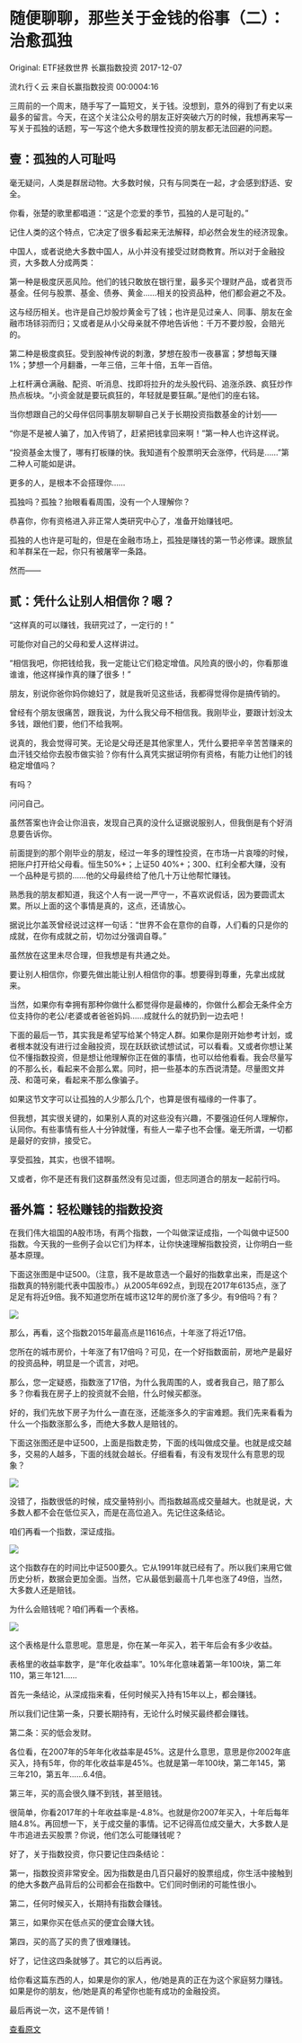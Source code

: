 # 随便聊聊，那些关于金钱的俗事（二）：治愈孤独

Original:  ETF拯救世界  长赢指数投资  2017-12-07

流れ行く云
来自长赢指数投资
00:0004:16



三周前的一个周末，随手写了一篇短文，关于钱。没想到，意外的得到了有史以来最多的留言。今天，在这个关注公众号的朋友正好突破六万的时候，我想再来写一写关于孤独的话题，写一写这个绝大多数理性投资的朋友都无法回避的问题。





## 壹：孤独的人可耻吗


毫无疑问，人类是群居动物。大多数时候，只有与同类在一起，才会感到舒适、安全。

你看，张楚的歌里都唱道：“这是个恋爱的季节，孤独的人是可耻的。”

记住人类的这个特点，它决定了很多看起来无法解释，却必然会发生的经济现象。

中国人，或者说绝大多数中国人，从小并没有接受过财商教育。所以对于金融投资，大多数人分成两类：

第一种是极度厌恶风险。他们的钱只敢放在银行里，最多买个理财产品，或者货币基金。任何与股票、基金、债券、黄金……相关的投资品种，他们都会避之不及。

这与经历相关。也许是自己炒股炒黄金亏了钱；也许是见过亲人、同事、朋友在金融市场铩羽而归；又或者是从小父母亲就不停地告诉他：千万不要炒股，会赔光的。

第二种是极度疯狂。受到股神传说的刺激，梦想在股市一夜暴富；梦想每天赚1%；梦想一个月翻番，一年三倍，三年十倍，五年一百倍。

上杠杆满仓满融、配资、听消息、找即将拉升的龙头股代码、追涨杀跌、疯狂炒作热点板块。“小资金就是要玩疯狂的，年轻就是要狂飙。”是他们的座右铭。


当你想跟自己的父母伴侣同事朋友聊聊自己关于长期投资指数基金的计划——

“你是不是被人骗了，加入传销了，赶紧把钱拿回来啊！”第一种人也许这样说。

“投资基金太慢了，哪有打板赚的快。我知道有个股票明天会涨停，代码是……”第二种人可能如是讲。

更多的人，是根本不会搭理你……

孤独吗？孤独？抬眼看看周围，没有一个人理解你？

恭喜你，你有资格进入非正常人类研究中心了，准备开始赚钱吧。

孤独的人也许是可耻的，但是在金融市场上，孤独是赚钱的第一节必修课。跟旅鼠和羊群呆在一起，你只有被屠宰一条路。

然而——
 


## 贰：凭什么让别人相信你？嗯？


“这样真的可以赚钱，我研究过了，一定行的！”

可能你对自己的父母和爱人这样讲过。

“相信我吧，你把钱给我，我一定能让它们稳定增值。风险真的很小的，你看那谁谁谁，他这样操作真的赚了很多！”

朋友，别说你爸你妈你媳妇了，就是我听见这些话，我都得觉得你是搞传销的。

曾经有个朋友很痛苦，跟我说，为什么我父母不相信我。我刚毕业，要跟计划没太多钱，跟他们要，他们不给我啊。

说真的，我会觉得可笑。无论是父母还是其他家里人，凭什么要把辛辛苦苦赚来的血汗钱交给你去股市做实验？你有什么真凭实据证明你有资格，有能力让他们的钱稳定增值吗？

有吗？

问问自己。

虽然答案也许会让你沮丧，发现自己真的没什么证据说服别人，但我倒是有个好消息要告诉你。

前面提到的那个刚毕业的朋友，经过一年多的理性投资，在市场一片哀嚎的时候，把账户打开给父母看。恒生50%+；上证50 40%+；300、红利全都大赚，没有一个品种是亏损的……他的父母最终给了他几十万让他帮忙赚钱。

熟悉我的朋友都知道，我这个人有一说一严守一，不喜欢说假话，因为要圆谎太累。所以上面的这个事情是真的，这点，还请放心。

据说比尔盖茨曾经说过这样一句话：“世界不会在意你的自尊，人们看的只是你的成就，在你有成就之前，切勿过分强调自尊。”

虽然放在这里未尽合理，但我想是有共通之处。

要让别人相信你，你要先做出能让别人相信你的事。想要得到尊重，先拿出成就来。

当然，如果你有幸拥有那种你做什么都觉得你是最棒的，你做什么都会无条件全方位支持你的老公/老婆或者爸爸妈妈……成就什么的就扔到一边去吧！

下面的最后一节，其实我是希望写给某个特定人群。如果你是刚开始参考计划，或者根本就没有进行过金融投资，现在跃跃欲试想试试，可以看看。又或者你想让某位不懂指数投资，但是想让他理解你正在做的事情，也可以给他看看。我会尽量写的不那么长，看起来不会那么累。同时，把一些基本的东西说清楚。尽量图文并茂、和蔼可亲，看起来不那么像骗子。

如果这节文字可以让孤独的人少那么几个，也算是很有福缘的一件事了。

但我想，其实很关键的，如果别人真的对这些没有兴趣，不要强迫任何人理解你，认同你。有些事情有些人十分钟就懂，有些人一辈子也不会懂。毫无所谓，一切都是最好的安排，接受它。

享受孤独，其实，也很不错啊。

又或者，你不是还有我们这群虽然没有见过面，但志同道合的朋友一起前行吗。




## 番外篇：轻松赚钱的指数投资


在我们伟大祖国的A股市场，有两个指数，一个叫做深证成指，一个叫做中证500指数。今天我的一些例子会以它们为样本，让你快速理解指数投资，让你明白一些基本原理。

下面这张图是中证500。（注意，我不是故意选一个最好的指数拿出来，而是这个指数真的特别能代表中国股市。）从2005年692点，到现在2017年6135点，涨了足足有将近9倍。我不知道您所在城市这12年的房价涨了多少。有9倍吗？有？

![](res/27cc2fbca980fdd36668fdf9f7365026.jpg)

那么，再看，这个指数2015年最高点是11616点，十年涨了将近17倍。

您所在的城市房价，十年涨了有17倍吗？可见，在一个好指数面前，房地产是最好的投资品种，明显是一个谎言，对吧。

那么，您一定疑惑，指数涨了17倍，为什么我周围的人，或者我自己，赔了那么多？你看我在房子上的投资就不会赔，什么时候买都涨。

好的，我们先放下房子为什么一直在涨，还能涨多久的宇宙难题。我们先来看看为什么一个指数涨那么多，而绝大多数人是赔钱的。

下面这张图还是中证500，上面是指数走势，下面的线叫做成交量。也就是成交越多，交易的人越多，下面的线就会越长。仔细看看，有没有发现什么有意思的现象？

![](res/da38d3c52a9bf8b0e1b91ef5a4ec9946.jpg)

没错了，指数很低的时候，成交量特别小。而指数越高成交量越大。也就是说，大多数人都不会在低位买入，而是在高位追入。先记住这条结论。

咱们再看一个指数，深证成指。

![](res/3644848f64f53fe2175f9b81a3845e3c.jpg)

这个指数存在的时间比中证500要久。它从1991年就已经有了。所以我们来用它做历史分析，数据会更加全面。当然，它从最低到最高十几年也涨了49倍，当然，大多数人还是赔钱。

为什么会赔钱呢？咱们再看一个表格。

![](res/38ee29453de3bbaaa60a582cb34b47ee.jpg)

这个表格是什么意思呢。意思是，你在某一年买入，若干年后会有多少收益。

表格里的收益率数字，是“年化收益率”。10%年化意味着第一年100块，第二年110，第三年121……

首先一条结论，从深成指来看，任何时候买入持有15年以上，都会赚钱。

所以我们记住第一条，只要长期持有，无论什么时候买最终都会赚钱。

第二条：买的低会发财。

各位看，在2007年的5年年化收益率是45%。这是什么意思，意思是你2002年底买入，持有5年，你的年化收益率是45%。也就是第一年100块，第二年145，第三年210，第五年……6.4倍。

第三年，买的高会很久赚不到钱，甚至赔钱。

很简单，你看2017年的十年收益率是-4.8%。也就是你2007年买入，十年后每年赔4.8%。再回想一下，关于成交量的事情。记不记得高位成交量大，大多数人是牛市追进去买股票？你说，他们怎么可能赚钱呢？

好了，关于指数投资，你只要记住四条结论：

第一，指数投资非常安全。因为指数是由几百只最好的股票组成，你生活中接触到的绝大多数产品背后的公司都会在指数中。它们同时倒闭的可能性很小。

第二，任何时候买入，长期持有指数会赚钱。

第三，如果你买在低点买的便宜会赚大钱。

第四，买的高了买的贵了很难赚钱。

好了，记住这四条就够了。其它的以后再说。

给你看这篇东西的人，如果是你的家人，他/她是真的正在为这个家庭努力赚钱。如果是你的朋友，他/她是真的希望你也能有成功的金融投资。

最后再说一次，这不是传销！


[查看原文](https://mp.weixin.qq.com/s/UBZxkl87pLB8Lh8XZzAa-Q)
